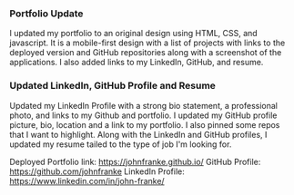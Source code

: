 ### Portfolio Update

I updated my portfolio to an original design using HTML, CSS, and javascript. It is a mobile-first design with a list of projects with links to the deployed version and GitHub repositories along with a screenshot of the applications. I also added links to my LinkedIn, GitHub, and resume.

### Updated LinkedIn, GitHub Profile and Resume 

Updated my LinkedIn Profile with a strong bio statement, a professional photo, and links to my Github and portfolio. I updated my GitHub profile picture, bio, location and a link to my portfolio. I also pinned some repos that I want to highlight. Along with the LinkedIn and GitHub profiles, I updated my resume tailed to the type of job I'm looking for.

Deployed Portfolio link: https://johnfranke.github.io/
GitHub Profile: https://github.com/johnfranke
LinkedIn Profile: https://www.linkedin.com/in/john-franke/
